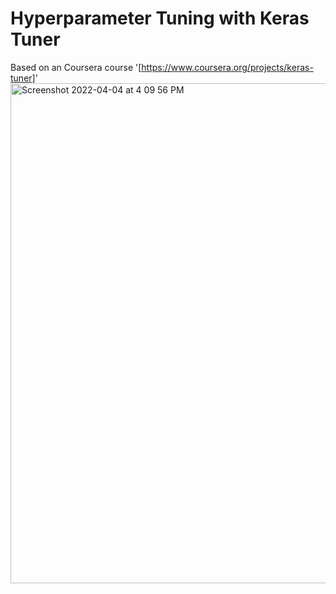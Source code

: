 # Hyperparameter Tuning with Keras Tuner 
  Based on an Coursera course '[https://www.coursera.org/projects/keras-tuner]'
  <img width="800" alt="Screenshot 2022-04-04 at 4 09 56 PM" src="https://user-images.githubusercontent.com/59971317/161562231-15f834e4-9963-4de1-be37-3b47fc68433a.png">
